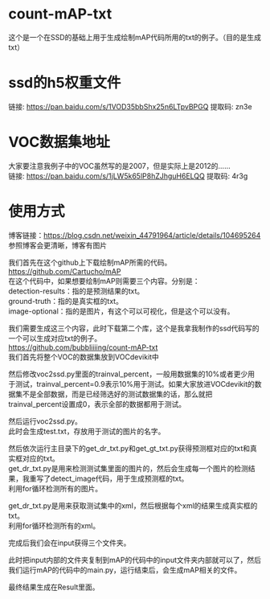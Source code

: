 # count-mAP-txt
这个是一个在SSD的基础上用于生成绘制mAP代码所用的txt的例子。（目的是生成txt）  

# ssd的h5权重文件
链接: https://pan.baidu.com/s/1VOD35bbShx25n6LTpvBPGQ 提取码: zn3e  

# VOC数据集地址
大家要注意我例子中的VOC虽然写的是2007，但是实际上是2012的……  
链接: https://pan.baidu.com/s/1jLW5k65lP8hZJhguH6ELQQ 提取码: 4r3g  

# 使用方式
博客链接：https://blog.csdn.net/weixin_44791964/article/details/104695264  
参照博客会更清晰，博客有图片  

我们首先在这个github上下载绘制mAP所需的代码。  
https://github.com/Cartucho/mAP  
在这个代码中，如果想要绘制mAP则需要三个内容。分别是：  
detection-results：指的是预测结果的txt。  
ground-truth：指的是真实框的txt。  
image-optional：指的是图片，有这个可以可视化，但是这个可以没有。  
  
我们需要生成这三个内容，此时下载第二个库，这个是我拿我制作的ssd代码写的一个可以生成对应txt的例子。  
https://github.com/bubbliiiing/count-mAP-txt  
我们首先将整个VOC的数据集放到VOCdevikit中  
  
然后修改voc2ssd.py里面的trainval_percent，一般用数据集的10%或者更少用于测试，trainval_percent=0.9表示10%用于测试。如果大家放进VOCdevikit的数据集不是全部数据，而是已经筛选好的测试数据集的话，那么就把trainval_percent设置成0，表示全部的数据都用于测试。  
  
然后运行voc2ssd.py。  
此时会生成test.txt，存放用于测试的图片的名字。  
  
然后依次运行主目录下的get_dr_txt.py和get_gt_txt.py获得预测框对应的txt和真实框对应的txt。  
get_dr_txt.py是用来检测测试集里面的图片的，然后会生成每一个图片的检测结果，我重写了detect_image代码，用于生成预测框的txt。  
利用for循环检测所有的图片。  
  
get_dr_txt.py是用来获取测试集中的xml，然后根据每个xml的结果生成真实框的txt。  
利用for循环检测所有的xml。  

完成后我们会在input获得三个文件夹。  

此时把input内部的文件夹复制到mAP的代码中的input文件夹内部就可以了，然后我们运行mAP的代码中的main.py，运行结束后，会生成mAP相关的文件。  

最终结果生成在Result里面。  
